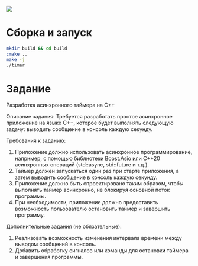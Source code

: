 ![](https://github.com/VolkovVadim/AsyncTimer/blob/main/demo.gif)

# Сборка и запуск
```bash
mkdir build && cd build
cmake ..
make -j
./timer
```

# Задание
Разработка асинхронного таймера на C++

Описание задания:
Требуется разработать простое асинхронное приложение на языке C++, которое будет выполнять следующую задачу: 
выводить сообщение в консоль каждую секунду.

Требования к заданию:
1. Приложение должно использовать асинхронное программирование, например,
   с помощью библиотеки Boost.Asio или C++20 асинхронных операций (std::async, std::future и т.д.).
2. Таймер должен запускаться один раз при старте приложения, а затем выводить сообщение в консоль каждую секунду.
3. Приложение должно быть спроектировано таким образом, чтобы выполнять таймер асинхронно, не блокируя основной поток программы.
4. При необходимости, приложение должно предоставить возможность пользователю остановить таймер и завершить программу.

Дополнительные задания (не обязательные):
1. Реализовать возможность изменения интервала времени между выводом сообщений в консоль.
2. Добавить обработку сигналов или команды для остановки таймера и завершения программы.
